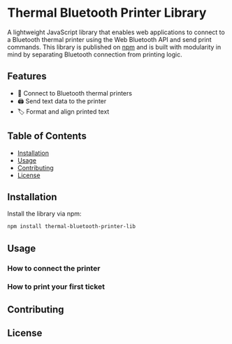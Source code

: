 # Thermal Bluetooth Printer Library

A lightweight JavaScript library that enables web applications to connect to a Bluetooth thermal printer using the Web Bluetooth API and send print commands. This library is published on [npm](https://www.npmjs.com/package/escpos-printer-bt) and is built with modularity in mind by separating Bluetooth connection from printing logic.

## Features

- 📡 Connect to Bluetooth thermal printers
- 🖨️ Send text data to the printer
- 🏷️ Format and align printed text

## Table of Contents

- [Installation](#installation)
- [Usage](#usage)
- [Contributing](#contributing)
- [License](#license)

## Installation

Install the library via npm:

```bash
npm install thermal-bluetooth-printer-lib
```

## Usage

### How to connect the printer

### How to print your first ticket

## Contributing

## License
